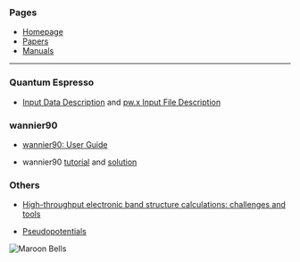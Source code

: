 
### Pages

* [Homepage](index.md)
* [Papers](papers.md)
* [Manuals](manuals.md)

---

### Quantum Espresso

* [Input Data Description](https://www.quantum-espresso.org/documentation/input-data-description/) and
[pw.x Input File Description](https://www.quantum-espresso.org/Doc/INPUT_PW.html)


### wannier90

* [wannier90: User Guide](https://raw.githubusercontent.com/wannier-developers/wannier90/v3.1.0/doc/compiled_docs/user_guide.pdf)

* wannier90 
[tutorial](https://raw.githubusercontent.com/wannier-developers/wannier90/v3.1.0/doc/compiled_docs/tutorial.pdf) and 
[solution](https://raw.githubusercontent.com/wannier-developers/wannier90/v3.1.0/doc/compiled_docs/solution_booklet.pdf)


### Others

* [High-throughput electronic band structure calculations: challenges and tools](https://arxiv.org/pdf/1004.2974.pdf)

* [Pseudopotentials](https://www.quantum-espresso.org/pseudopotentials/)

![Maroon Bells](https://www.fs.usda.gov/Internet/FSE_MEDIA/stelprd3833704.jpg)
